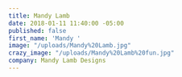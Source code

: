 ```yaml
---
title: Mandy Lamb
date: 2018-01-11 11:40:00 -05:00
published: false
first_name: 'Mandy '
image: "/uploads/Mandy%20Lamb.jpg"
crazy_image: "/uploads/Mandy%20Lamb%20fun.jpg"
company: Mandy Lamb Designs
---
```


